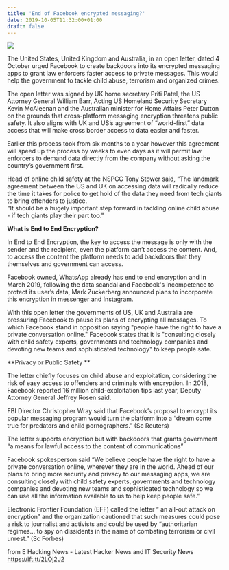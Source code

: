 ```yaml
---
title: 'End of Facebook encrypted messaging?'
date: 2019-10-05T11:32:00+01:00
draft: false
---
```


[![](https://1.bp.blogspot.com/-FulqMOaQtow/XZgcwxlmvDI/AAAAAAAAASM/KmiGOpMylkcg7USrGLGg5o4BeX8akV_DACLcBGAsYHQ/s640/encryption.jpg)](https://1.bp.blogspot.com/-FulqMOaQtow/XZgcwxlmvDI/AAAAAAAAASM/KmiGOpMylkcg7USrGLGg5o4BeX8akV_DACLcBGAsYHQ/s1600/encryption.jpg)

  
The United States, United Kingdom and Australia, in an open letter, dated 4 October urged Facebook to create backdoors into its encrypted messaging apps to grant law enforcers faster access to private messages. This would help the government to tackle child abuse, terrorism and organized crimes.  
  
The open letter was signed by UK home secretary Priti Patel, the US Attorney General William Barr, Acting US Homeland Security Secretary Kevin McAleenan and the Australian minister for Home Affairs Peter Dutton on the grounds that cross-platform messaging encryption threatens public safety. It also aligns with UK and US’s agreement of “world-first” data access that will make cross border access to data easier and faster.  
  
Earlier this process took from six months to a year however this agreement will speed up the process by weeks to even days as it will permit law enforcers to demand data directly from the company without asking the country’s government first.  
  
Head of online child safety at the NSPCC Tony Stower said, “The landmark agreement between the US and UK on accessing data will radically reduce the time it takes for police to get hold of the data they need from tech giants to bring offenders to justice.  
"It should be a hugely important step forward in tackling online child abuse - if tech giants play their part too."  
  
**What is End to End Encryption?**  
  
In End to End Encryption, the key to access the message is only with the sender and the recipient, even the platform can’t access the content. And, to access the content the platform needs to add backdoors that they themselves and government can access.  
  
Facebook owned, WhatsApp already has end to end encryption and in March 2019, following the data scandal and Facebook's incompetence to protect its user’s data, Mark Zuckerberg announced plans to incorporate this encryption in messenger and Instagram.  
  
With this open letter the governments of US, UK and Australia are pressuring Facebook to pause its plans of encrypting all messages. To which Facebook stand in opposition saying "people have the right to have a private conversation online." Facebook states that it is "consulting closely with child safety experts, governments and technology companies and devoting new teams and sophisticated technology" to keep people safe.  
  
**Privacy or Public Safety **  
  
The letter chiefly focuses on child abuse and exploitation, considering the risk of easy access to offenders and criminals with encryption. In 2018, Facebook reported 16 million child-exploitation tips last year, Deputy Attorney General Jeffrey Rosen said.  
  
FBI Director Christopher Wray said that Facebook’s proposal to encrypt its popular messaging program would turn the platform into a “dream come true for predators and child pornographers.” (Sc Reuters)  
  
The letter supports encryption but with backdoors that grants government “a means for lawful access to the content of communications”  
  
Facebook spokesperson said “We believe people have the right to have a private conversation online, wherever they are in the world. Ahead of our plans to bring more security and privacy to our messaging apps, we are consulting closely with child safety experts, governments and technology companies and devoting new teams and sophisticated technology so we can use all the information available to us to help keep people safe.”  
  
Electronic Frontier Foundation (EFF) called the letter “ an all-out attack on encryption” and the organization cautioned that such measures could pose a risk to journalist and activists and could be used by “authoritarian regimes... to spy on dissidents in the name of combating terrorism or civil unrest.” (Sc Forbes)

  
  
from E Hacking News - Latest Hacker News and IT Security News https://ift.tt/2LOj2J2